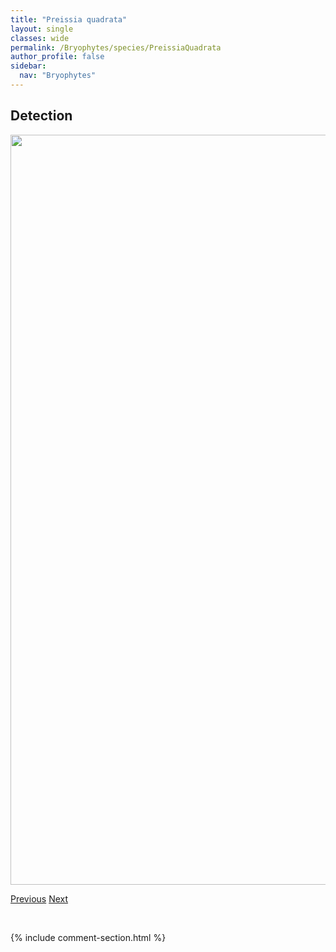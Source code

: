 ```yaml
---
title: "Preissia quadrata"
layout: single
classes: wide
permalink: /Bryophytes/species/PreissiaQuadrata
author_profile: false
sidebar:
  nav: "Bryophytes"
---
```


<h2>Detection</h2>

<a href="https://drive.google.com/uc?export=view&id=1KsC8Rt83upGvJYLqs993ghOBLC4bctqs">
<img src="https://drive.google.com/uc?export=view&id=1KsC8Rt83upGvJYLqs993ghOBLC4bctqs" height = "1200" width = "800">
</a>


<a href="/DevelopmentWebsite/Bryophytes/species/PolytrichumStrictum" class="pagination--pager" title="Polytrichum strictum">Previous</a> <a href="/DevelopmentWebsite/Bryophytes/species/PseudobryumCinclidioides" class="pagination--pager" title="Pseudobryum cinclidioides">Next</a>

<p>&nbsp;</p>

{% include comment-section.html %}
